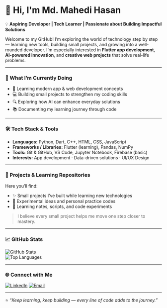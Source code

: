 # 👋 Hi, I'm Md. Mahedi Hasan  

💡 **Aspiring Developer | Tech Learner | Passionate about Building Impactful Solutions**  

Welcome to my GitHub! I’m exploring the world of technology step by step — learning new tools, building small projects, and growing into a well-rounded developer. I’m especially interested in **Flutter app development**, **AI-powered innovation**, and **creative web projects** that solve real-life problems.

---

### 🧠 What I’m Currently Doing  
- 🌱 Learning modern app & web development concepts  
- 💻 Building small projects to strengthen my coding skills  
- 🔍 Exploring how AI can enhance everyday solutions  
- 📚 Documenting my learning journey through code  

---

### 🛠️ Tech Stack & Tools  
- **Languages:** Python, Dart, C++, HTML, CSS, JavaScript  
- **Frameworks / Libraries:** Flutter (learning), Pandas, NumPy  
- **Tools:** Git & GitHub, VS Code, Jupyter Notebook, Firebase (basic)  
- **Interests:** App development · Data-driven solutions · UI/UX Design  

---

### 🧩 Projects & Learning Repositories  
Here you’ll find:  
- ✨ Small projects I’ve built while learning new technologies  
- 🚀 Experimental ideas and personal practice codes  
- 📘 Learning notes, scripts, and code experiments  

> I believe every small project helps me move one step closer to mastery.

---

### 📈 GitHub Stats  
![GitHub Stats](https://github-readme-stats.vercel.app/api?username=mdmahedihasan-16&show_icons=true&theme=tokyonight)  
![Top Languages](https://github-readme-stats.vercel.app/api/top-langs/?username=mdmahedihasan-16&layout=compact&theme=tokyonight)

---

### 🌐 Connect with Me  
[![LinkedIn](https://img.shields.io/badge/LinkedIn-blue?logo=linkedin&logoColor=white)]([https://linkedin.com/in/your-link](https://www.linkedin.com/in/md-mahedi-hasan-855077296))  
[![Email](https://img.shields.io/badge/Email-D14836?logo=gmail&logoColor=white)](mailto:mdmahedinhasan@gmail.com)

---

⭐️ *“Keep learning, keep building — every line of code adds to the journey.”*
